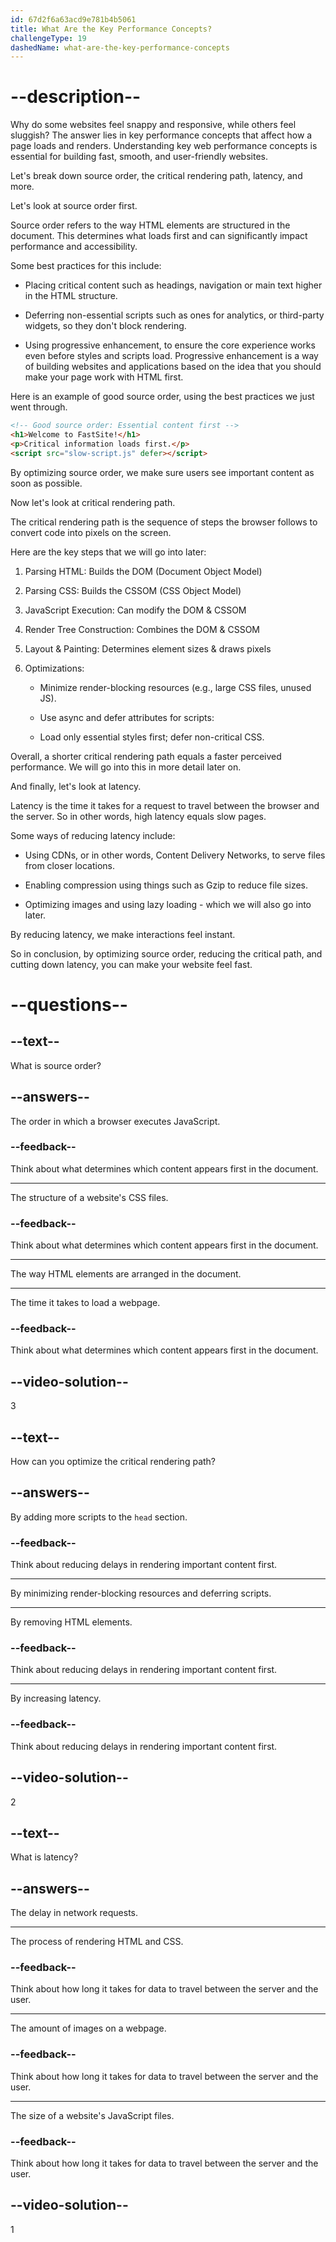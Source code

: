 ```yaml
---
id: 67d2f6a63acd9e781b4b5061
title: What Are the Key Performance Concepts?
challengeType: 19
dashedName: what-are-the-key-performance-concepts
---
```


# --description--

Why do some websites feel snappy and responsive, while others feel sluggish? The answer lies in key performance concepts that affect how a page loads and renders. Understanding key web performance concepts is essential for building fast, smooth, and user-friendly websites. 

Let's break down source order, the critical rendering path, latency, and more.

Let's look at source order first.

Source order refers to the way HTML elements are structured in the document. This determines what loads first and can significantly impact performance and accessibility.

Some best practices for this include:

- Placing critical content such as headings, navigation or main text higher in the HTML structure.

- Deferring non-essential scripts such as ones for analytics, or third-party widgets, so they don't block rendering.

- Using progressive enhancement, to ensure the core experience works even before styles and scripts load. Progressive enhancement is a way of building websites and applications based on the idea that you should make your page work with HTML first.

Here is an example of good source order, using the best practices we just went through.

```html
<!-- Good source order: Essential content first -->
<h1>Welcome to FastSite!</h1>
<p>Critical information loads first.</p>
<script src="slow-script.js" defer></script>
```

By optimizing source order, we make sure users see important content as soon as possible.

Now let's look at critical rendering path.

The critical rendering path is the sequence of steps the browser follows to convert code into pixels on the screen.

Here are the key steps that we will go into later:

1. Parsing HTML: Builds the DOM (Document Object Model)

2. Parsing CSS: Builds the CSSOM (CSS Object Model)

3. JavaScript Execution: Can modify the DOM & CSSOM

4. Render Tree Construction: Combines the DOM & CSSOM

5. Layout & Painting: Determines element sizes & draws pixels

6. Optimizations:

    - Minimize render-blocking resources (e.g., large CSS files, unused JS).

    - Use async and defer attributes for scripts:

    - Load only essential styles first; defer non-critical CSS.

Overall, a shorter critical rendering path equals a faster perceived performance. We will go into this in more detail later on.

And finally, let's look at latency.

Latency is the time it takes for a request to travel between the browser and the server. So in other words, high latency equals slow pages.

Some ways of reducing latency include:

- Using CDNs, or in other words, Content Delivery Networks, to serve files from closer locations.

- Enabling compression using things such as Gzip to reduce file sizes.

- Optimizing images and using lazy loading - which we will also go into later.

By reducing latency, we make interactions feel instant.

So in conclusion, by optimizing source order, reducing the critical path, and cutting down latency, you can make your website feel fast.

# --questions--

## --text--

What is source order?

## --answers--

The order in which a browser executes JavaScript.

### --feedback--

Think about what determines which content appears first in the document.

---

The structure of a website's CSS files.

### --feedback--

Think about what determines which content appears first in the document.

---

The way HTML elements are arranged in the document.

---

The time it takes to load a webpage.

### --feedback--

Think about what determines which content appears first in the document.

## --video-solution--

3

## --text--

How can you optimize the critical rendering path?

## --answers--

By adding more scripts to the `head` section.

### --feedback--

Think about reducing delays in rendering important content first.

---

By minimizing render-blocking resources and deferring scripts.

---

By removing HTML elements.

### --feedback--

Think about reducing delays in rendering important content first.

---

By increasing latency.

### --feedback--

Think about reducing delays in rendering important content first.

## --video-solution--

2

## --text--

What is latency?

## --answers--

The delay in network requests.

---

The process of rendering HTML and CSS.

### --feedback--

Think about how long it takes for data to travel between the server and the user.

---

The amount of images on a webpage.

### --feedback--

Think about how long it takes for data to travel between the server and the user.

---

The size of a website's JavaScript files.

### --feedback--

Think about how long it takes for data to travel between the server and the user.

## --video-solution--

1
